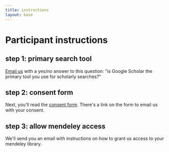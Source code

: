 ```yaml
---
title: instructions
layout: base
---
```


# Participant instructions

## step 1: primary search tool

<a href="mailto:priem@email.unc.edu?subject=[schol-search q1]">Email us</a> with a yes/no answer to this question: "is Google Scholar the primary tool you use for scholarly searches?"

## step 2: consent form

Next, you'll read the [consent form](http://jasonpriem.github.com/schol-search-study/consent.html). There's a link on the form to email us with your consent.

## step 3: allow mendeley access

We'll send you an email with instructions on how to grant us access to your mendeley library.










